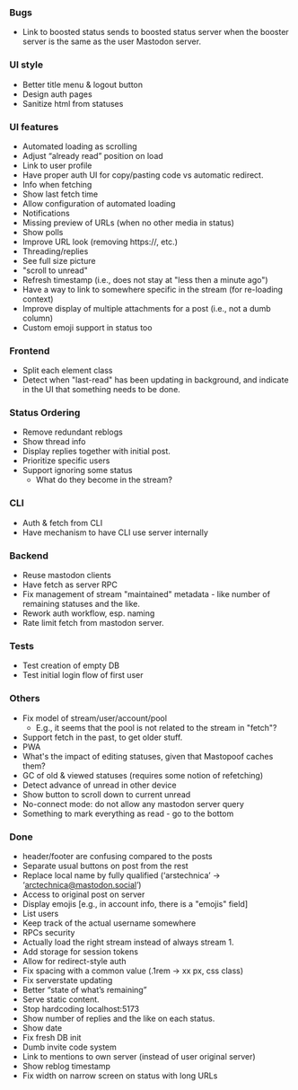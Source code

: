 ### Bugs
 - Link to boosted status sends to boosted status server when the booster server is the same as the user Mastodon server.


### UI style
 - Better title menu & logout button
 - Design auth pages
 - Sanitize html from statuses

### UI features
 - Automated loading as scrolling
 - Adjust “already read” position on load
 - Link to user profile
 - Have proper auth UI for copy/pasting code vs automatic redirect.
 - Info when fetching
 - Show last fetch time
 - Allow configuration of automated loading
 - Notifications
 - Missing preview of URLs (when no other media in status)
 - Show polls
 - Improve URL look (removing https://, etc.)
 - Threading/replies
 - See full size picture
 - "scroll to unread"
 - Refresh timestamp (i.e., does not stay at "less then a minute ago")
 - Have a way to link to somewhere specific in the stream (for re-loading context)
 - Improve display of multiple attachments for a post (i.e., not a dumb column)
 - Custom emoji support in status too

### Frontend
 - Split each element class
 - Detect when "last-read" has been updating in background, and indicate in the UI that something needs to be done.

### Status Ordering
 - Remove redundant reblogs
 - Show thread info
 - Display replies together with initial post.
 - Prioritize specific users
 - Support ignoring some status
      - What do they become in the stream?

### CLI
- Auth & fetch from CLI
- Have mechanism to have CLI use server internally

### Backend
- Reuse mastodon clients
- Have fetch as server RPC
- Fix management of stream "maintained" metadata - like number of remaining statuses and the like.
- Rework auth workflow, esp. naming
- Rate limit fetch from mastodon server.

### Tests
- Test creation of empty DB
- Test initial login flow of first user

### Others
 - Fix model of stream/user/account/pool
    - E.g., it seems that the pool is not related to the stream in "fetch"?
 - Support fetch in the past, to get older stuff.
 - PWA
 - What's the impact of editing statuses, given that Mastopoof caches them?
 - GC of old & viewed statuses (requires some notion of refetching)
 - Detect advance of unread in other device
 - Show button to scroll down to current unread
 - No-connect mode: do not allow any mastodon server query
 - Something to mark everything as read - go to the bottom

### Done
 - header/footer are confusing compared to the posts
 - Separate usual buttons on post from the rest
 - Replace local name by fully qualified (‘arstechnica’ -> ‘arctechnica@mastodon.social’)
 - Access to original post on server
 - Display emojis [e.g., in account info, there is a "emojis" field]
 - List users
 - Keep track of the actual username somewhere
 - RPCs security
 - Actually load the right stream instead of always stream 1.
 - Add storage for session tokens
 - Allow for redirect-style auth
 - Fix spacing with a common value (.1rem -> xx px, css class)
 - Fix serverstate updating
 - Better “state of what’s remaining”
 - Serve static content.
 - Stop hardcoding localhost:5173
 - Show number of replies and the like on each status.
 - Show date
 - Fix fresh DB init
 - Dumb invite code system
 - Link to mentions to own server (instead of user original server)
 - Show reblog timestamp
 - Fix width on narrow screen on status with long URLs
